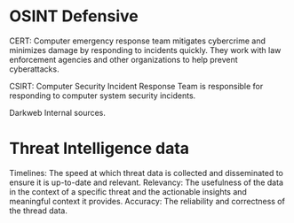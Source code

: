 # OSINT Defensive
CERT: Computer emergency response team mitigates cybercrime and minimizes damage by responding to incidents quickly. They work with law enforcement agencies and other organizations to help prevent cyberattacks. 

CSIRT: Computer Security Incident Response Team is responsible for responding to computer system security incidents. 

Darkweb
Internal sources. 

# Threat Intelligence data 
Timelines: The speed at which threat data is collected and disseminated to ensure it is up-to-date and relevant. 
Relevancy: The usefulness of the data in the context of a specific threat and the actionable insights and meaningful context it provides. 
Accuracy: The reliability and correctness of the thread data. 
